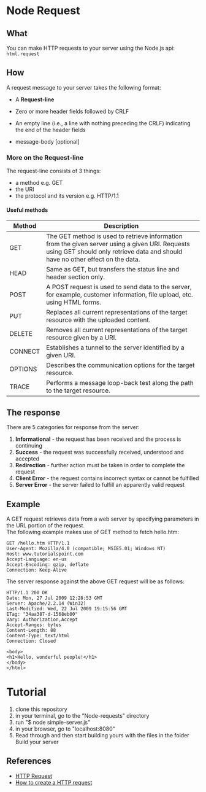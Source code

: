 # Node Request

## What

You can make HTTP requests to your server using the Node.js api: ```html.request```

## How

A request message to your server takes the following format:


* A __Request-line__

* Zero or more header fields followed by CRLF

* An empty line (i.e., a line with nothing preceding the CRLF)
indicating the end of the header fields

* message-body [optional]

### More on the Request-line

The request-line consists of 3 things:
 - a method e.g. GET
 - the URI
 - the protocol and its version e.g. HTTP/1.1

#### Useful methods

| Method  | Description  |
|---|---|
|GET|The GET method is used to retrieve information from the given server using a given URI. Requests using GET should only retrieve data and should have no other effect on the data.|
|HEAD|Same as GET, but transfers the status line and header section only.|
|POST|A POST request is used to send data to the server, for example, customer information, file upload, etc. using HTML forms.|
|PUT|Replaces all current representations of the target resource with the uploaded content.|
|DELETE|Removes all current representations of the target resource given by a URI.|
|CONNECT|Establishes a tunnel to the server identified by a given URI.|
|OPTIONS|Describes the communication options for the target resource.|
|TRACE|Performs a message loop-back test along the path to the target resource.|

## The response

There are 5 categories for response from the server:             
1. __Informational__ - the request has been received and the process is continuing                 
2. __Success__ - the request was successfully received, understood and accepted                  
3. __Redirection__  - further action must be taken in order to complete the request                   
4. __Client Error__ - the request contains incorrect syntax or cannot be fulfilled                   
5. __Server Error__ - the server failed to fulfill an apparently valid request                      

## Example

A GET request retrieves data from a web server by specifying parameters in the URL portion of the request.        
The following example makes use of GET method to fetch hello.htm:
```
GET /hello.htm HTTP/1.1
User-Agent: Mozilla/4.0 (compatible; MSIE5.01; Windows NT)
Host: www.tutorialspoint.com
Accept-Language: en-us
Accept-Encoding: gzip, deflate
Connection: Keep-Alive
```
The server response against the above GET request will be as follows:

```
HTTP/1.1 200 OK
Date: Mon, 27 Jul 2009 12:28:53 GMT
Server: Apache/2.2.14 (Win32)
Last-Modified: Wed, 22 Jul 2009 19:15:56 GMT
ETag: "34aa387-d-1568eb00"
Vary: Authorization,Accept
Accept-Ranges: bytes
Content-Length: 88
Content-Type: text/html
Connection: Closed
```

```<html>
<body>
<h1>Hello, wonderful people!</h1>
</body>
</html>
```

# Tutorial

1. clone this repository
2. in your terminal, go to the "Node-requests" directory
3. run "$ node simple-server.js"
4. in your browser, go to "localhost:8080"
5. Read through and then start building yours with the files in the folder Build your server


## References

* [HTTP Request](http://www.tutorialspoint.com/http/http_requests.htm)
* [How to create a HTTP request](https://docs.nodejitsu.com/articles/HTTP/clients/how-to-create-a-HTTP-request)
